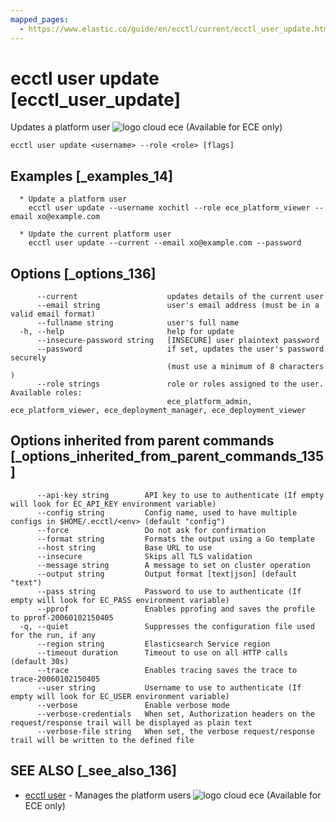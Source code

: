 ```yaml
---
mapped_pages:
  - https://www.elastic.co/guide/en/ecctl/current/ecctl_user_update.html
---
```


# ecctl user update [ecctl_user_update]

Updates a platform user ![logo cloud ece](https://doc-icons.s3.us-east-2.amazonaws.com/logo_cloud_ece.svg "Supported on {{ece}}") (Available for ECE only)

```
ecctl user update <username> --role <role> [flags]
```


## Examples [_examples_14]

```
  * Update a platform user
	ecctl user update --username xochitl --role ece_platform_viewer --email xo@example.com

  * Update the current platform user
    ecctl user update --current --email xo@example.com --password
```


## Options [_options_136]

```
      --current                    updates details of the current user
      --email string               user's email address (must be in a valid email format)
      --fullname string            user's full name
  -h, --help                       help for update
      --insecure-password string   [INSECURE] user plaintext password
      --password                   if set, updates the user's password securely
                                   (must use a minimum of 8 characters )
      --role strings               role or roles assigned to the user. Available roles:
                                   ece_platform_admin, ece_platform_viewer, ece_deployment_manager, ece_deployment_viewer
```


## Options inherited from parent commands [_options_inherited_from_parent_commands_135]

```
      --api-key string        API key to use to authenticate (If empty will look for EC_API_KEY environment variable)
      --config string         Config name, used to have multiple configs in $HOME/.ecctl/<env> (default "config")
      --force                 Do not ask for confirmation
      --format string         Formats the output using a Go template
      --host string           Base URL to use
      --insecure              Skips all TLS validation
      --message string        A message to set on cluster operation
      --output string         Output format [text|json] (default "text")
      --pass string           Password to use to authenticate (If empty will look for EC_PASS environment variable)
      --pprof                 Enables pprofing and saves the profile to pprof-20060102150405
  -q, --quiet                 Suppresses the configuration file used for the run, if any
      --region string         Elasticsearch Service region
      --timeout duration      Timeout to use on all HTTP calls (default 30s)
      --trace                 Enables tracing saves the trace to trace-20060102150405
      --user string           Username to use to authenticate (If empty will look for EC_USER environment variable)
      --verbose               Enable verbose mode
      --verbose-credentials   When set, Authorization headers on the request/response trail will be displayed as plain text
      --verbose-file string   When set, the verbose request/response trail will be written to the defined file
```


## SEE ALSO [_see_also_136]

* [ecctl user](/reference/ecctl_user.md)	 - Manages the platform users ![logo cloud ece](https://doc-icons.s3.us-east-2.amazonaws.com/logo_cloud_ece.svg "Supported on {{ece}}") (Available for ECE only)

